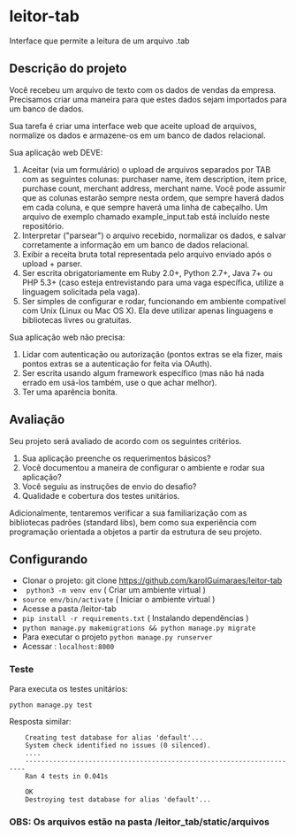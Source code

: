 # leitor-tab
Interface que permite a leitura de um arquivo .tab

## Descrição do projeto
Você recebeu um arquivo de texto com os dados de vendas da empresa. Precisamos criar uma maneira para que estes dados sejam importados para um banco de dados.

Sua tarefa é criar uma interface web que aceite upload de arquivos, normalize os dados e armazene-os em um banco de dados relacional.

Sua aplicação web DEVE:

1. Aceitar (via um formulário) o upload de arquivos separados por TAB com as seguintes colunas: purchaser name, item description, item price, purchase count, merchant address, merchant name. Você pode assumir que as colunas estarão sempre nesta ordem, que sempre haverá dados em cada coluna, e que sempre haverá uma linha de cabeçalho. Um arquivo de exemplo chamado example_input.tab está incluído neste repositório.
1. Interpretar ("parsear") o arquivo recebido, normalizar os dados, e salvar corretamente a informação em um banco de dados relacional.
1. Exibir a receita bruta total representada pelo arquivo enviado após o upload + parser.
1. Ser escrita obrigatoriamente em Ruby 2.0+, Python 2.7+, Java 7+ ou PHP 5.3+ (caso esteja entrevistando para uma vaga específica, utilize a linguagem solicitada pela vaga).
1. Ser simples de configurar e rodar, funcionando em ambiente compatível com Unix (Linux ou Mac OS X). Ela deve utilizar apenas linguagens e bibliotecas livres ou gratuitas.

Sua aplicação web não precisa:

1. Lidar com autenticação ou autorização (pontos extras se ela fizer, mais pontos extras se a autenticação for feita via OAuth).
1. Ser escrita usando algum framework específico (mas não há nada errado em usá-los também, use o que achar melhor).
1. Ter uma aparência bonita.

## Avaliação
Seu projeto será avaliado de acordo com os seguintes critérios. 

1. Sua aplicação preenche os requerimentos básicos?
1. Você documentou a maneira de configurar o ambiente e rodar sua aplicação?
1. Você seguiu as instruções de envio do desafio?
1. Qualidade e cobertura dos testes unitários.

Adicionalmente, tentaremos verificar a sua familiarização com as bibliotecas padrões (standard libs), bem como sua experiência com programação orientada a objetos a partir da estrutura de seu projeto.


## Configurando
 - Clonar o projeto: git clone https://github.com/karolGuimaraes/leitor-tab
 - ` python3 -m venv env` ( Criar um ambiente virtual )
 - ` source env/bin/activate ` ( Iniciar o ambiente virtual )
 - Acesse a pasta /leitor-tab
 - ` pip install -r requirements.txt ` ( Instalando dependências )
 - ` python manage.py makemigrations && python manage.py migrate `
 - Para executar o projeto ` python manage.py runserver `
 - Acessar : ` localhost:8000 `


### Teste 

Para executa os testes unitários: 

` python manage.py test `

Resposta similar:

        Creating test database for alias 'default'...
        System check identified no issues (0 silenced).
        ....
        ----------------------------------------------------------------------
        Ran 4 tests in 0.041s

        OK
        Destroying test database for alias 'default'...


### OBS: Os arquivos estão na pasta /leitor_tab/static/arquivos


